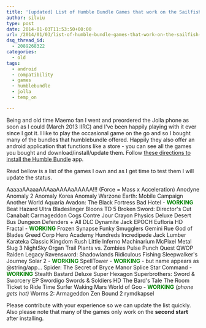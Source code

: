```yaml
---
title: '[updated] List of Humble Bundle Games that work on the Sailfish OS Jolla Phone'
author: silviu
type: post
date: 2014-01-03T11:53:50+00:00
url: /2014/01/03/list-of-humble-bundle-games-that-work-on-the-sailfish-os-jolla-phone/
dsq_thread_id:
  - 2089268322
categories:
  - old
tags:
  - android
  - compatibility
  - games
  - humblebundle
  - jolla
  - temp_on

---
```

Being and old time Maemo fan I went and preordered the Jolla phone as soon as I could (March 2013 IIRC) and I've been happily playing with it ever since I got it. I like to play the occasional game on the go and so I bought many of the bundles that humblebundle offered. Happily they also offer an android application that functions like a store - you can see all the games you bought and download/install/update them. Follow [these directions to install the Humble Bundle][1] app.

Read bellow is a list of the games I own and as I get time to test them I will update the status.

<!--more-->

AaaaaAAaaaAAAaaAAAAaAAAAA!!! (Force = Mass x Acceleration)
Anodyne
Anomaly 2
Anomaly Korea
Anomaly Warzone Earth: Mobile Campaign
Another World
Aquaria
Avadon: The Black Fortress
Bad Hotel - **<span style="color: #008000">WORKING</span>**
Beat Hazard Ultra
Bladeslinger
Bloons TD 5
Broken Sword: Director's Cut
Canabalt
Carmageddon
Cogs
Contre Jour
Crayon Physics Deluxe
Desert Bus
Dungeon Defenders + All DLC
Dynamite Jack
EPOCH
Eufloria HD
Fractal - **<span style="color: #008000">WORKING</span>**
Frozen Synapse
Funky Smugglers
Gemini Rue
God of Blades
Greed Corp
Hero Academy
Hundreds
Incredipede
Jack Lumber
Karateka Classic
Kingdom Rush
Little Inferno
Machinarium
McPixel
Metal Slug 3
NightSky
Organ Trail
Plants vs. Zombies
Pulse
Punch Quest
QWOP
Raiden Legacy
Ravensword: Shadowlands
Ridiculous Fishing
Sleepwalker's Journey
Solar 2 - **<span style="color: #008000">WORKING</span>**
SpellTower - **<span style="color: #008000">WORKING</span>** - but name appears as @string/app...
Spider: The Secret of Bryce Manor
Splice
Star Command - **<span style="color: #008000">WORKING</span>**
Stealth Bastard Deluxe
Super Hexagon
Superbrothers: Sword & Sworcery EP
Swordigo
Swords & Soldiers HD
The Bard's Tale
The Room
Ticket to Ride
Time Surfer
Waking Mars
World of Goo - **<span style="color: #008000">WORKING</span>** _(phone gets hot)_
Worms 2: Armageddon
Zen Bound 2
rymdkapsel

Please contribute with your experience so we can update the list quickly. Also please note that many of the games only work on the **second start** after installing.

 [1]: http://www.humblebundle.com/app